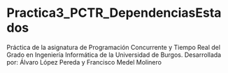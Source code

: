 # Practica3_PCTR_DependenciasEstados

Práctica de la asignatura de Programación Concurrente y Tiempo Real del Grado en Ingeniería Informática de la Universidad de Burgos. Desarrollada por: Álvaro López Pereda y Francisco Medel Molinero

